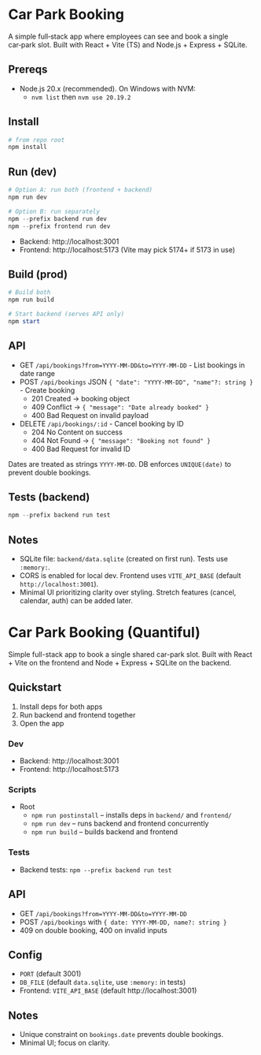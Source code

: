 # Car Park Booking

A simple full‑stack app where employees can see and book a single car‑park slot. Built with React + Vite (TS) and Node.js + Express + SQLite.

## Prereqs

- Node.js 20.x (recommended). On Windows with NVM:
  - `nvm list` then `nvm use 20.19.2`

## Install

```powershell
# from repo root
npm install
```

## Run (dev)

```powershell
# Option A: run both (frontend + backend)
npm run dev

# Option B: run separately
npm --prefix backend run dev
npm --prefix frontend run dev
```

- Backend: http://localhost:3001
- Frontend: http://localhost:5173 (Vite may pick 5174+ if 5173 in use)

## Build (prod)

```powershell
# Build both
npm run build

# Start backend (serves API only)
npm start
```

## API

- GET `/api/bookings?from=YYYY-MM-DD&to=YYYY-MM-DD` - List bookings in date range
- POST `/api/bookings` JSON `{ "date": "YYYY-MM-DD", "name"?: string }` - Create booking
  - 201 Created → booking object
  - 409 Conflict → `{ "message": "Date already booked" }`
  - 400 Bad Request on invalid payload
- DELETE `/api/bookings/:id` - Cancel booking by ID
  - 204 No Content on success
  - 404 Not Found → `{ "message": "Booking not found" }`
  - 400 Bad Request for invalid ID

Dates are treated as strings `YYYY-MM-DD`. DB enforces `UNIQUE(date)` to prevent double bookings.

## Tests (backend)

```powershell
npm --prefix backend run test
```

## Notes

- SQLite file: `backend/data.sqlite` (created on first run). Tests use `:memory:`.
- CORS is enabled for local dev. Frontend uses `VITE_API_BASE` (default `http://localhost:3001`).
- Minimal UI prioritizing clarity over styling. Stretch features (cancel, calendar, auth) can be added later.

# Car Park Booking (Quantiful)

Simple full-stack app to book a single shared car-park slot. Built with React + Vite on the frontend and Node + Express + SQLite on the backend.

## Quickstart

1. Install deps for both apps
2. Run backend and frontend together
3. Open the app

### Dev

- Backend: http://localhost:3001
- Frontend: http://localhost:5173

### Scripts

- Root
  - `npm run postinstall` – installs deps in `backend/` and `frontend/`
  - `npm run dev` – runs backend and frontend concurrently
  - `npm run build` – builds backend and frontend

### Tests

- Backend tests: `npm --prefix backend run test`

## API

- GET `/api/bookings?from=YYYY-MM-DD&to=YYYY-MM-DD`
- POST `/api/bookings` with `{ date: YYYY-MM-DD, name?: string }`
- 409 on double booking, 400 on invalid inputs

## Config

- `PORT` (default 3001)
- `DB_FILE` (default `data.sqlite`, use `:memory:` in tests)
- Frontend: `VITE_API_BASE` (default http://localhost:3001)

## Notes

- Unique constraint on `bookings.date` prevents double bookings.
- Minimal UI; focus on clarity.

